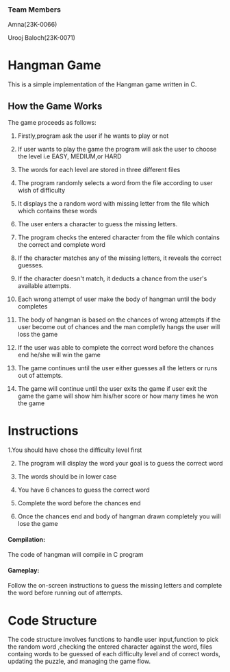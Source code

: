 ### Team Members
Amna(23K-0066)

Urooj Baloch(23K-0071)

# Hangman Game
This is a simple implementation of the Hangman game written in C. 

## How the Game Works

The game proceeds as follows:

1. Firstly,program ask the user if he wants to play or not

2. If user wants to play the game the program will ask the user to choose the level i.e EASY, MEDIUM,or HARD 

3. The words for each level are stored in three different files    
 
4. The program randomly selects a word from the file according to user wish of difficulty

5. It displays the a random word with missing letter from the file which which contains these words 

6. The user enters a character to guess the missing letters.

7. The program checks the entered character from the file which contains the correct and complete word

8. If the character matches any of the missing letters, it reveals the correct guesses.

9. If the character doesn't match, it deducts a chance from the user's available attempts.
    
10. Each wrong attempt of user make the body of hangman until the body completes

11. The body of hangman is based on the chances of wrong attempts if the user become out of chances and the man completly hangs the user will loss the game

12. If the user was able to complete the correct word before the chances end he/she will win the game

13. The game continues until the user either guesses all the letters or runs out of attempts.

14. The game will continue until the user exits the game if user exit the game the game will show him his/her score or how many times he won the game


# Instructions
1.You should have chose the difficulty level first

2. The program will display the word your goal is to guess the correct word

3. The words should be in lower case

4. You have 6 chances to guess the correct word

5. Complete the word before the chances end

6. Once the chances end and body of hangman drawn completely you will lose the game
   
#### Compilation: 
The code of hangman will compile in C program 

#### Gameplay: 
Follow the on-screen instructions to guess the missing letters and complete the word before running out of attempts.


# Code Structure

The code structure involves functions to handle user input,function to pick the random word ,checking the entered character against the word, files containg words to be guessed of each difficulty level and of correct words, updating the puzzle, and managing the game flow.
